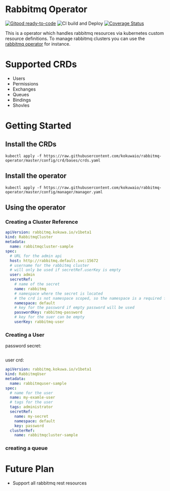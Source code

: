 # Rabbitmq Operator

[![Gitpod ready-to-code](https://img.shields.io/badge/Gitpod-ready--to--code-blue?logo=gitpod)](https://gitpod.io/from-referrer/)
![CI build and Deploy](https://github.com/kokuwaio/rabbitmq-operator/workflows/CI%20build%20and%20Deploy/badge.svg)
[![Coverage Status](https://coveralls.io/repos/github/kokuwaio/rabbitmq-operator/badge.svg?branch=master)](https://coveralls.io/github/kokuwaio/rabbitmq-operator?branch=master)

This is a operator which handles rabbitmq resources via kubernetes custom resource definitions.
To manage rabbitmq clusters you can use the [rabbitmq operator](https://github.com/rabbitmq/cluster-operator) for instance.

# Supported CRDs

- Users
- Permissions
- Exchanges
- Queues
- Bindings
- Shovles

# Getting Started

## Install the CRDs

```console
kubectl apply -f https://raw.githubusercontent.com/kokuwaio/rabbitmq-operator/master/config/crd/bases/crds.yaml
```

## Install the operator

```console
kubectl apply -f https://raw.githubusercontent.com/kokuwaio/rabbitmq-operator/master/config/manager/manager.yaml
```

## Using the operator

### Creating a Cluster Reference

```yaml
apiVersion: rabbitmq.kokuwa.io/v1beta1
kind: RabbitmqCluster
metadata:
  name: rabbitmqcluster-sample
spec:
  # URL for the admin api
  host: http://rabbitmq.default.svc:15672
  # username for the rabbitmq cluster
  # will only be used if secretRef.userKey is empty
  user: admin
  secretRef:
    # name of the secret
    name: rabbitmq
    # namespace where the secret is located
    # the crd is not namespace scoped, so the namespace is a required field
    namespace: default
    # key for the password if empty password will be used
    passwordKey: rabbitmq-password
    # key for the suer can be empty
    userKey: rabbitmq-user
```

### Creating a User

password secret:

```yaml

```

user crd:

```yaml
apiVersion: rabbitmq.kokuwa.io/v1beta1
kind: RabbitmqUser
metadata:
  name: rabbitmquser-sample
spec:
  # name for the user
  name: my-examle-user
  # tags for the user
  tags: administrator
  secretRef:
    name: my-secret
    namespace: default
    key: password
  clusterRef:
    name: rabbitmqcluster-sample
```

### creating a queue


# Future Plan

- Support all rabbitmq rest resources
